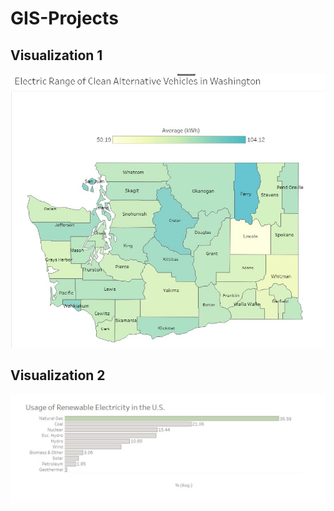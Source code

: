 # GIS-Projects

## Visualization 1
![Fig1](https://github.com/kmj333/Visualizations-in-Tableau/blob/main/Screenshot%202023-10-24%20154118.jpg)

## Visualization 2
![Fig2](https://github.com/kmj333/Visualizations-in-Tableau/blob/main/RenewableElectUS.jpg)
